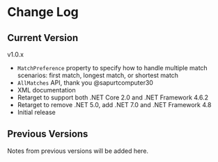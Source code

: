 # Change Log

## Current Version

v1.0.x

- ```MatchPreference``` property to specify how to handle multiple match scenarios: first match, longest match, or shortest match
- ```AllMatches``` API, thank you @sapurtcomputer30
- XML documentation
- Retarget to support both .NET Core 2.0 and .NET Framework 4.6.2
- Retarget to remove .NET 5.0, add .NET 7.0 and .NET Framework 4.8
- Initial release

## Previous Versions

Notes from previous versions will be added here.
